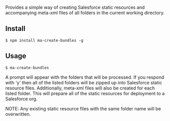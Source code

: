 Provides a simple way of creating Salesforce static resources and accompanying meta-xml files of all folders in the current working directory.

## Install

```
$ npm install ma-create-bundles -g
```

## Usage

```
$ ma-create-bundles
```

A prompt will appear with the folders that will be processed. If you respond with 'y' then all of the listed folders will be zipped up into Salesforce static resource files. Additionally, meta-xml files will also be created for each listed folder. This will prepare all of the static resources for deployment to a Salesforce org.

NOTE: Any existing static resource files with the same folder name will be overwritten.